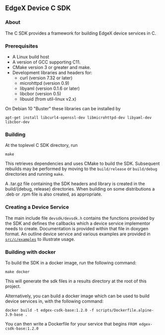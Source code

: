 ## EdgeX Device C SDK

### About

The C SDK provides a framework for building EdgeX device services in C.

### Prerequisites

* A Linux build host
* A version of GCC supporting C11.
* CMake version 3 or greater and make.
* Development libraries and headers for:
  * curl (version 7.32 or later)
  * microhttpd (version 0.9)
  * libyaml (version 0.1.6 or later)
  * libcbor (version 0.5)
  * libuuid (from util-linux v2.x)

On Debian 10 "Buster" these libraries can be installed by
```
apt-get install libcurl4-openssl-dev libmicrohttpd-dev libyaml-dev libcbor-dev 
```

### Building

At the toplevel C SDK directory, run
```
make
```
This retrieves dependencies and uses CMake to build the SDK. Subsequent
rebuilds may be performed by moving to the ```build/release``` or
```build/debug``` directories and running ```make```.

A .tar.gz file containing the SDK headers and library is created in the
build/{debug, release} directories. When building on some distributions
a .deb or .rpm file is also created, as appropriate.

### Creating a Device Service

The main include file ```devsdk/devsdk.h``` contains the functions provided by
the SDK and defines the callbacks which a device service implementor needs to
create. Documentation is provided within that file in doxygen format.
An outline device service and various examples are provided in
[```src/c/examples```](src/c/examples/README.md) to illustrate usage.

### Building with docker

To build the SDK in a docker image, run the following command:

`make docker`

This will generate the sdk files in a results directory at the root of this project.

Alternatively, you can build a docker image which can be used to build device services in, with the following command:

`docker build -t edgex-csdk-base:1.2.0 -f scripts/Dockerfile.alpine-3.9-base .`

You can then write a Dockerfile for your service that begins `FROM edgex-csdk-base:1.2.0`
